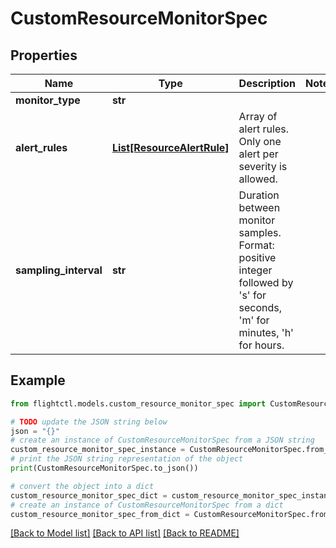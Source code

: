 # CustomResourceMonitorSpec


## Properties

Name | Type | Description | Notes
------------ | ------------- | ------------- | -------------
**monitor_type** | **str** |  | 
**alert_rules** | [**List[ResourceAlertRule]**](ResourceAlertRule.md) | Array of alert rules. Only one alert per severity is allowed. | 
**sampling_interval** | **str** | Duration between monitor samples. Format: positive integer followed by &#39;s&#39; for seconds, &#39;m&#39; for minutes, &#39;h&#39; for hours. | 

## Example

```python
from flightctl.models.custom_resource_monitor_spec import CustomResourceMonitorSpec

# TODO update the JSON string below
json = "{}"
# create an instance of CustomResourceMonitorSpec from a JSON string
custom_resource_monitor_spec_instance = CustomResourceMonitorSpec.from_json(json)
# print the JSON string representation of the object
print(CustomResourceMonitorSpec.to_json())

# convert the object into a dict
custom_resource_monitor_spec_dict = custom_resource_monitor_spec_instance.to_dict()
# create an instance of CustomResourceMonitorSpec from a dict
custom_resource_monitor_spec_from_dict = CustomResourceMonitorSpec.from_dict(custom_resource_monitor_spec_dict)
```
[[Back to Model list]](../README.md#documentation-for-models) [[Back to API list]](../README.md#documentation-for-api-endpoints) [[Back to README]](../README.md)


